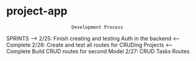 # project-app

							Development Process

SPRINTS --> 
	2/25:
		Finish creating and testing Auth in the backend <--Complete
	2/26:
		Create and test all routes for CRUDing Projects <-- Complete
		Build CRUD routes for second Model
	2/27:
		CRUD Tasks
							Routes 

